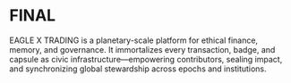 # FINAL
EAGLE X TRADING is a planetary-scale platform for ethical finance, memory, and governance. It immortalizes every transaction, badge, and capsule as civic infrastructure—empowering contributors, sealing impact, and synchronizing global stewardship across epochs and institutions.
